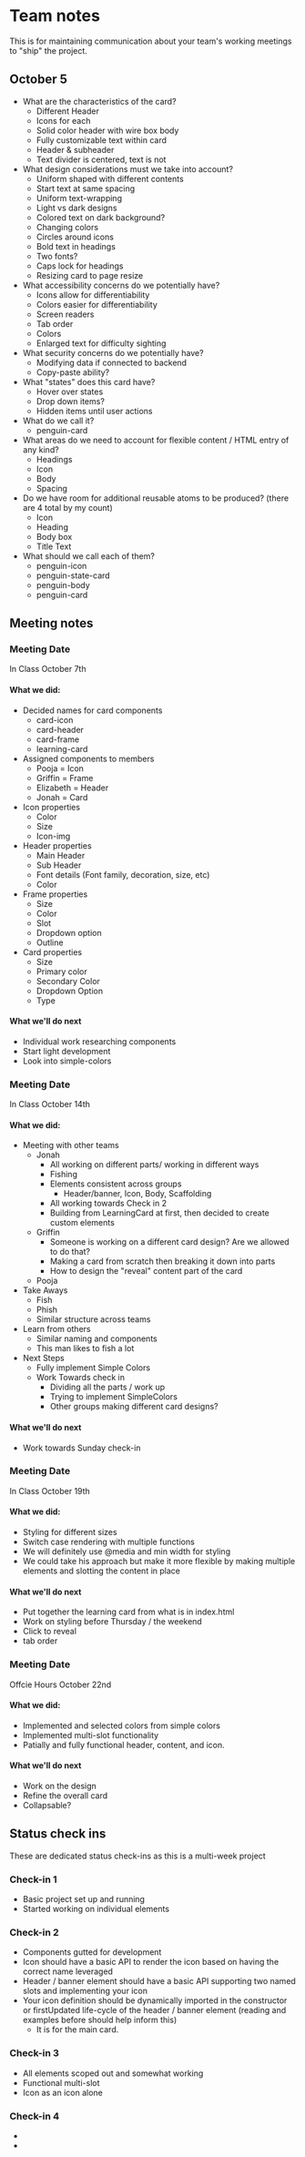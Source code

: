 # Team notes
This is for maintaining communication about your team's working meetings to "ship" the project.

## October 5
- What are the characteristics of the card?
  - Different Header
  - Icons for each
  - Solid color header with wire box body
  - Fully customizable text within card
  - Header & subheader
  - Text divider is centered, text is not
- What design considerations must we take into account?
  - Uniform shaped with different contents
  - Start text at same spacing
  - Uniform text-wrapping
  - Light vs dark designs
  - Colored text on dark background?
  - Changing colors
  - Circles around icons
  - Bold text in headings
  - Two fonts?
  - Caps lock for headings
  - Resizing card to page resize
- What accessibility concerns do we potentially have?
  - Icons allow for differentiability
  - Colors easier for differentiability
  - Screen readers
  - Tab order
  - Colors
  - Enlarged text for difficulty sighting
- What security concerns do we potentially have?
  - Modifying data if connected to backend
  - Copy-paste ability?
- What "states" does this card have?
  - Hover over states
  - Drop down items?
  - Hidden items until user actions
- What do we call it?
  - penguin-card
- What areas do we need to account for flexible content / HTML entry of any kind?
  - Headings
  - Icon
  - Body
  - Spacing
- Do we have room for additional reusable atoms to be produced? (there are 4 total by my count)
  - Icon
  - Heading
  - Body box
  - Title Text
- What should we call each of them?
  - penguin-icon
  - penguin-state-card
  - penguin-body
  - penguin-card


## Meeting notes
### Meeting Date
In Class October 7th
#### What we did:
 - Decided names for card components
   - card-icon
   - card-header
   - card-frame
   - learning-card
 - Assigned components to members
   - Pooja = Icon
   - Griffin = Frame
   - Elizabeth = Header
   - Jonah = Card
 - Icon properties
   - Color
   - Size
   - Icon-img
 - Header properties
   - Main Header
   - Sub Header
   - Font details (Font family, decoration, size, etc)
   - Color
 - Frame properties
   - Size
   - Color
   - Slot
   - Dropdown option
   - Outline
 - Card properties
   - Size
   - Primary color
   - Secondary Color
   - Dropdown Option
   - Type

#### What we'll do next
- Individual work researching components
- Start light development
- Look into simple-colors

### Meeting Date
In Class October 14th
#### What we did:
- Meeting with other teams
  - Jonah
    - All working on different parts/ working in different ways
    - Fishing
    - Elements consistent across groups
      - Header/banner, Icon, Body, Scaffolding
    - All working towards Check in 2
    - Building from LearningCard at first, then decided to create custom elements
  - Griffin
    - Someone is working on a different card design? Are we allowed to do that?
    - Making a card from scratch then breaking it down into parts
    - How to design the "reveal" content part of the card
  - Pooja
- Take Aways
  - Fish
  - Phish
  - Similar structure across teams
- Learn from others
  - Similar naming and components
  - This man likes to fish a lot
- Next Steps
  - Fully implement Simple Colors
  - Work Towards check in
    - Dividing all the parts / work up
    - Trying to implement SimpleColors
    - Other groups making different card designs?

#### What we'll do next
- Work towards Sunday check-in

### Meeting Date
In Class October 19th
#### What we did:
- Styling for different sizes
- Switch case rendering with multiple functions
- We will definitely use @media and min width for styling
- We could take his approach but make it more flexible by making multiple elements and slotting the content in place

#### What we'll do next
- Put together the learning card from what is in index.html
- Work on styling before Thursday / the weekend
- Click to reveal
- tab order

### Meeting Date
Offcie Hours October 22nd
#### What we did:
- Implemented and selected colors from simple colors
- Implemented multi-slot functionality
- Patially and fully functional header, content, and icon.

#### What we'll do next
- Work on the design
- Refine the overall card
- Collapsable?

## Status check ins
These are dedicated status check-ins as this is a multi-week project
### Check-in 1
- Basic project set up and running
- Started working on individual elements
### Check-in 2
- Components gutted for development
- Icon should have a basic API to render the icon based on having the correct name leveraged
- Header / banner element should have a basic API supporting two named slots and implementing your icon
- Your icon definition should be dynamically imported in the constructor or firstUpdated life-cycle of the header / banner element (reading and examples before should help inform this)
  - It is for the main card.
### Check-in 3
- All elements scoped out and somewhat working
- Functional multi-slot
- Icon as an icon alone
### Check-in 4
-
-
